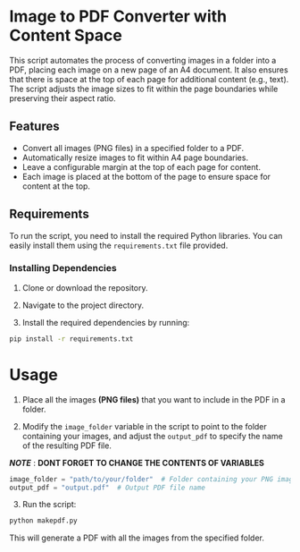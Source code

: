 # Image to PDF Converter with Content Space

This script automates the process of converting images in a folder into a PDF, placing each image on a new page of an A4 document. It also ensures that there is space at the top of each page for additional content (e.g., text). The script adjusts the image sizes to fit within the page boundaries while preserving their aspect ratio.

## Features

- Convert all images (PNG files) in a specified folder to a PDF.
- Automatically resize images to fit within A4 page boundaries.
- Leave a configurable margin at the top of each page for content.
- Each image is placed at the bottom of the page to ensure space for content at the top.

## Requirements

To run the script, you need to install the required Python libraries. You can easily install them using the `requirements.txt` file provided.

### Installing Dependencies

1. Clone or download the repository.

2. Navigate to the project directory.

3. Install the required dependencies by running:

```bash
pip install -r requirements.txt
```

# Usage

1. Place all the images **(PNG files)** that you want to include in the PDF in a folder.

2. Modify the `image_folder` variable in the script to point to the folder containing your images, and adjust the `output_pdf` to specify the name of the resulting PDF file.

**_NOTE_** : **DONT FORGET TO CHANGE THE CONTENTS OF VARIABLES**

```python
image_folder = "path/to/your/folder"  # Folder containing your PNG images
output_pdf = "output.pdf"  # Output PDF file name
```

3. Run the script:

```bash
python makepdf.py
```

This will generate a PDF with all the images from the specified folder.
